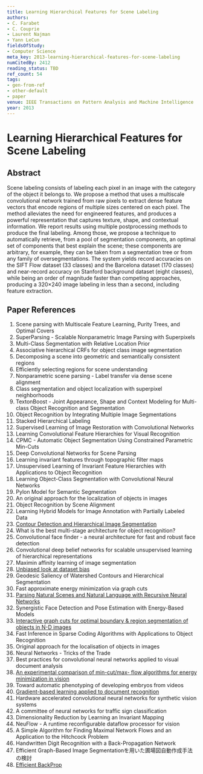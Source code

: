```yaml
---
title: Learning Hierarchical Features for Scene Labeling
authors:
- C. Farabet
- C. Couprie
- Laurent Najman
- Yann LeCun
fieldsOfStudy:
- Computer Science
meta_key: 2013-learning-hierarchical-features-for-scene-labeling
numCitedBy: 2412
reading_status: TBD
ref_count: 54
tags:
- gen-from-ref
- other-default
- paper
venue: IEEE Transactions on Pattern Analysis and Machine Intelligence
year: 2013
---
```


# Learning Hierarchical Features for Scene Labeling

## Abstract

Scene labeling consists of labeling each pixel in an image with the category of the object it belongs to. We propose a method that uses a multiscale convolutional network trained from raw pixels to extract dense feature vectors that encode regions of multiple sizes centered on each pixel. The method alleviates the need for engineered features, and produces a powerful representation that captures texture, shape, and contextual information. We report results using multiple postprocessing methods to produce the final labeling. Among those, we propose a technique to automatically retrieve, from a pool of segmentation components, an optimal set of components that best explain the scene; these components are arbitrary, for example, they can be taken from a segmentation tree or from any family of oversegmentations. The system yields record accuracies on the SIFT Flow dataset (33 classes) and the Barcelona dataset (170 classes) and near-record accuracy on Stanford background dataset (eight classes), while being an order of magnitude faster than competing approaches, producing a 320×240 image labeling in less than a second, including feature extraction.

## Paper References

1. Scene parsing with Multiscale Feature Learning, Purity Trees, and Optimal Covers
2. SuperParsing - Scalable Nonparametric Image Parsing with Superpixels
3. Multi-Class Segmentation with Relative Location Prior
4. Associative hierarchical CRFs for object class image segmentation
5. Decomposing a scene into geometric and semantically consistent regions
6. Efficiently selecting regions for scene understanding
7. Nonparametric scene parsing - Label transfer via dense scene alignment
8. Class segmentation and object localization with superpixel neighborhoods
9. TextonBoost - Joint Appearance, Shape and Context Modeling for Multi-class Object Recognition and Segmentation
10. Object Recognition by Integrating Multiple Image Segmentations
11. Stacked Hierarchical Labeling
12. Supervised Learning of Image Restoration with Convolutional Networks
13. Learning Convolutional Feature Hierarchies for Visual Recognition
14. CPMC - Automatic Object Segmentation Using Constrained Parametric Min-Cuts
15. Deep Convolutional Networks for Scene Parsing
16. Learning invariant features through topographic filter maps
17. Unsupervised Learning of Invariant Feature Hierarchies with Applications to Object Recognition
18. Learning Object-Class Segmentation with Convolutional Neural Networks
19. Pylon Model for Semantic Segmentation
20. An original approach for the localization of objects in images
21. Object Recognition by Scene Alignment
22. Learning Hybrid Models for Image Annotation with Partially Labeled Data
23. [Contour Detection and Hierarchical Image Segmentation](2011-contour-detection-and-hierarchical-image-segmentation)
24. What is the best multi-stage architecture for object recognition?
25. Convolutional face finder - a neural architecture for fast and robust face detection
26. Convolutional deep belief networks for scalable unsupervised learning of hierarchical representations
27. Maximin affinity learning of image segmentation
28. [Unbiased look at dataset bias](2011-unbiased-look-at-dataset-bias)
29. Geodesic Saliency of Watershed Contours and Hierarchical Segmentation
30. Fast approximate energy minimization via graph cuts
31. [Parsing Natural Scenes and Natural Language with Recursive Neural Networks](2011-parsing-natural-scenes-and-natural-language-with-recursive-neural-networks)
32. Synergistic Face Detection and Pose Estimation with Energy-Based Models
33. [Interactive graph cuts for optimal boundary & region segmentation of objects in N-D images](2001-interactive-graph-cuts-for-optimal-boundary-region-segmentation-of-objects-in-n-d-images)
34. Fast Inference in Sparse Coding Algorithms with Applications to Object Recognition
35. Original approach for the localisation of objects in images
36. Neural Networks - Tricks of the Trade
37. Best practices for convolutional neural networks applied to visual document analysis
38. [An experimental comparison of min-cut/max- flow algorithms for energy minimization in vision](2004-an-experimental-comparison-of-min-cut-max-flow-algorithms-for-energy-minimization-in-vision)
39. Toward automatic phenotyping of developing embryos from videos
40. [Gradient-based learning applied to document recognition](1998-gradient-based-learning-applied-to-document-recognition)
41. Hardware accelerated convolutional neural networks for synthetic vision systems
42. A committee of neural networks for traffic sign classification
43. Dimensionality Reduction by Learning an Invariant Mapping
44. NeuFlow - A runtime reconfigurable dataflow processor for vision
45. A Simple Algorithm for Finding Maximal Network Flows and an Application to the Hitchcock Problem
46. Handwritten Digit Recognition with a Back-Propagation Network
47. Efficient Graph-Based Image Segmentationを用いた圃場図自動作成手法の検討
48. [Efficient BackProp](2012-efficient-backprop)
